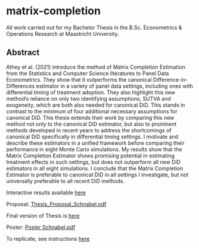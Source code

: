 # matrix-completion
All work carried out for my Bachelor Thesis in the B.Sc. Econometrics & Operations Research at Maastricht University.

## Abstract
Athey et al. (2021) introduce the method of Matrix Completion Estimation from the Statistics and Computer Science literatures to Panel Data Econometrics. They show that it outperforms the canonical Difference-in-Differences estimator in a variety of panel data settings, including ones with differential timing of treatment adoption. They also highlight this new method’s reliance on only two identifying assumptions, SUTVA and exogeneity, which are both also needed for canonical DiD. This stands in contrast to the minimum of four additional necessary assumptions for canonical DiD. This thesis extends their work by comparing this new method not only to the canonical DiD estimator, but also to prominent methods developed in recent years to address the shortcomings of canonical DiD specifically in differential timing settings. I motivate and describe these estimators in a unified framework before comparing their performance in eight Monte Carlo simulations. My results show that the Matrix Completion Estimator shows promising potential in estimating treatment effects in such settings, but does not outperform all new DiD estimators in all eight simulations. I conclude that the Matrix Completion Estimator is preferable to canonical DiD in all settings I investigate, but not universally preferable to all recent DiD methods.

Interactive results available [here](Results-html.html)

Proposal: [Thesis_Proposal_Schnabel.pdf](https://github.com/tobias-schnabel/matrix-completion/files/11892374/Thesis_Proposal_Schnabel.pdf)

Final version of Thesis is [here](Thesis_Schnabel.pdf)

Poster: [Poster Schnabel.pdf](https://github.com/tobias-schnabel/matrix-completion/files/11892370/Poster.Schnabel.pdf)

To replicate, see instructions [here](Replication.md)

